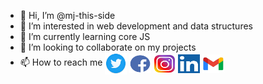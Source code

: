 - 👋 Hi, I’m @mj-this-side
- 👀 I’m interested in web development and data structures
- 🌱 I’m currently learning core JS
- 💞️ I’m looking to collaborate on my projects 
- 📫 How to reach me 
<a href="https://twitter.com/MrityunjayDixi9"><img src="./img/twitter.png" align="center" width="35px" height="35px"/></a>
<a href="https://www.facebook.com/mrityunjay.dixit.9081"><img src="./img/facebook.png" align="center" width="35px" height="30px"/></a>
<a href="https://www.instagram.com/mj_this_side_/"><img src="./img/instagram.png" align="center" width="35px" height="30px"/></a>
<a href="https://www.linkedin.com/in/mrityunjay-dixit-41885a189/"><img src="./img/linkedin.png" align="center" width="35px" height="30px"/></a>
<a href="mailto:dixitmrityunjay321@gmail.com"><img src="./img/gmail.jpg" align="center" width="35px" height="30px"/></a>



<!---
mj-this-side/mj-this-side is a ✨ special ✨ repository because its `README.md` (this file) appears on your GitHub profile.
You can click the Preview link to take a look at your changes.
--->
